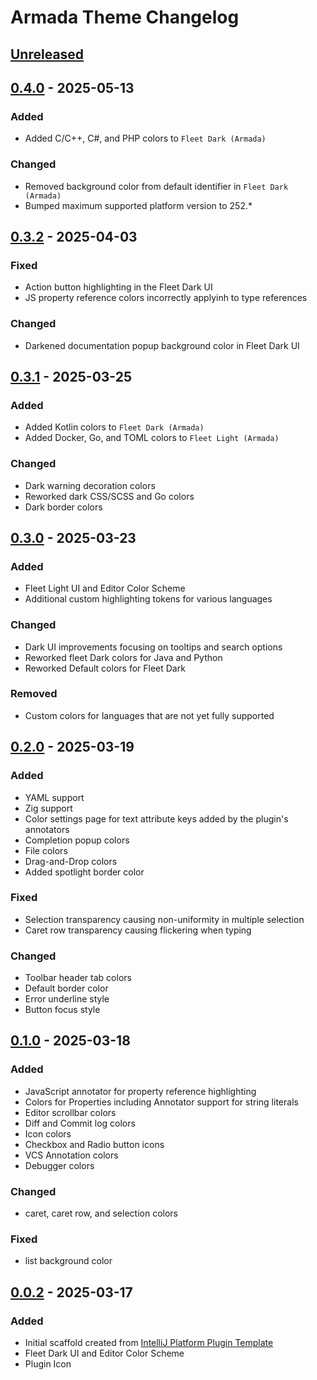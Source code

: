 <!-- Keep a Changelog guide -> https://keepachangelog.com -->

# Armada Theme Changelog

## [Unreleased]

## [0.4.0] - 2025-05-13

### Added

- Added C/C++, C#, and PHP colors to `Fleet Dark (Armada)`

### Changed

- Removed background color from default identifier in `Fleet Dark (Armada)`
- Bumped maximum supported platform version to 252.*

## [0.3.2] - 2025-04-03

### Fixed

- Action button highlighting in the Fleet Dark UI
- JS property reference colors incorrectly applyinh to type references

### Changed

- Darkened documentation popup background color in Fleet Dark UI

## [0.3.1] - 2025-03-25

### Added

- Added Kotlin colors to `Fleet Dark (Armada)`
- Added Docker, Go, and TOML colors to `Fleet Light (Armada)`

### Changed

- Dark warning decoration colors
- Reworked dark CSS/SCSS and Go colors
- Dark border colors

## [0.3.0] - 2025-03-23

### Added

- Fleet Light UI and Editor Color Scheme
- Additional custom highlighting tokens for various languages

### Changed

- Dark UI improvements focusing on tooltips and search options
- Reworked fleet Dark colors for Java and Python
- Reworked Default colors for Fleet Dark

### Removed

- Custom colors for languages that are not yet fully supported

## [0.2.0] - 2025-03-19

### Added

- YAML support
- Zig support
- Color settings page for text attribute keys added by the plugin's annotators
- Completion popup colors
- File colors
- Drag-and-Drop colors
- Added spotlight border color

### Fixed

- Selection transparency causing non-uniformity in multiple selection
- Caret row transparency causing flickering when typing

### Changed

- Toolbar header tab colors
- Default border color
- Error underline style
- Button focus style

## [0.1.0] - 2025-03-18

### Added

- JavaScript annotator for property reference highlighting
- Colors for Properties including Annotator support for string literals
- Editor scrollbar colors
- Diff and Commit log colors
- Icon colors
- Checkbox and Radio button icons
- VCS Annotation colors
- Debugger colors

### Changed

- caret, caret row, and selection colors

### Fixed

- list background color

## [0.0.2] - 2025-03-17

### Added

- Initial scaffold created from [IntelliJ Platform Plugin Template](https://github.com/JetBrains/intellij-platform-plugin-template)
- Fleet Dark UI and Editor Color Scheme
- Plugin Icon

[Unreleased]: https://github.com/DavidSeptimus/armada-theme-intellij-plugin/compare/v0.4.0...HEAD
[0.4.0]: https://github.com/DavidSeptimus/armada-theme-intellij-plugin/compare/v0.3.2...v0.4.0
[0.3.2]: https://github.com/DavidSeptimus/armada-theme-intellij-plugin/compare/v0.3.1...v0.3.2
[0.3.1]: https://github.com/DavidSeptimus/armada-theme-intellij-plugin/compare/v0.3.0...v0.3.1
[0.3.0]: https://github.com/DavidSeptimus/armada-theme-intellij-plugin/compare/v0.2.0...v0.3.0
[0.2.0]: https://github.com/DavidSeptimus/armada-theme-intellij-plugin/compare/v0.1.0...v0.2.0
[0.1.0]: https://github.com/DavidSeptimus/armada-theme-intellij-plugin/compare/v0.0.2...v0.1.0
[0.0.2]: https://github.com/DavidSeptimus/armada-theme-intellij-plugin/commits/v0.0.2
